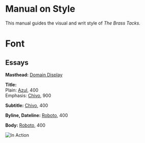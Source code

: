 # Manual on Style

This manual guides the visual and writ style of *The Brass Tacks*.

# Font

## Essays

**Masthead:** [Domain Display](https://www.typewolf.com/site-of-the-day/fonts/domaine-display)

**Title:**  
Plain: [Azul](https://fonts.google.com/specimen/Asul), 400  
Emphasis: [Chivo](https://fonts.google.com/specimen/Chivo), 900  

**Subtitle:** [Chivo](https://fonts.google.com/specimen/Chivo), 400  

**Byline, Dateline:** [Roboto](https://fonts.google.com/specimen/Roboto), 400  

**Body:**  [Roboto](https://fonts.google.com/specimen/Roboto), 400  

![In Action](https://rm-content.s3-accelerate.amazonaws.com/56fd5ecfedf7a42502965830/724697/upload-97c48930-cbad-11e7-8e9a-2b04da5306ae.png)
